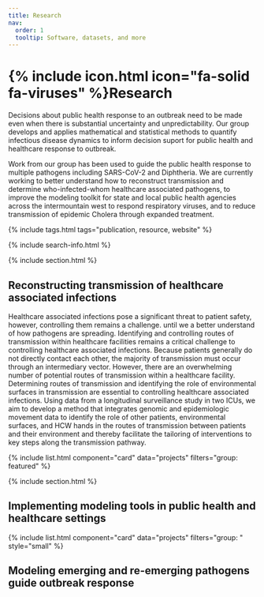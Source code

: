 ```yaml
---
title: Research
nav:
  order: 1
  tooltip: Software, datasets, and more
---
```


# {% include icon.html icon="fa-solid fa-viruses" %}Research

Decisions about public health response to an outbreak need to be made even when there is substantial uncertainty and unpredictability. Our group develops and applies mathematical and statistical methods to quantify infectious disease dynamics to inform decision suport for public health and healthcare response to outbreak. 

Work from our group has been used to guide the public health response to multiple pathogens including SARS-CoV-2 and Diphtheria. We are currently working to better understand how to reconstruct transmission and determine who-infected-whom healthcare associated pathogens, to improve the modeling toolkit for state and local public health agencies across the intermountain west to respond respiratory viruses, and to reduce transmission of epidemic Cholera through expanded treatment.


{% include tags.html tags="publication, resource, website" %}

{% include search-info.html %}

{% include section.html %}

## Reconstructing transmission of healthcare associated infections

Healthcare associated infections pose a significant threat to patient safety, however, controlling them remains a challenge.  until we a better understand of how pathogens are spreading. Identifying and controlling routes of transmission within healthcare facilities remains a critical challenge to controlling healthcare associated infections. Because patients generally do not directly contact each other, the majority of transmission must occur through an intermediary vector. However, there are an overwhelming number of potential routes of transmission within a healthcare facility. Determining routes of transmission and identifying the role of environmental surfaces in transmission are essential to controlling healthcare associated infections. Using data from a longitudinal surveillance study in two ICUs, we aim to develop a method that integrates genomic and epidemiologic movement data to identify the role of other patients, environmental surfaces, and HCW hands in the routes of transmission between patients and their environment and thereby facilitate the tailoring of interventions to key steps along the transmission pathway. 

{% include list.html component="card" data="projects" filters="group: featured" %}

{% include section.html %}

## Implementing modeling tools in public health and healthcare settings 

{% include list.html component="card" data="projects" filters="group: " style="small" %}


## Modeling emerging and re-emerging pathogens guide outbreak response 

